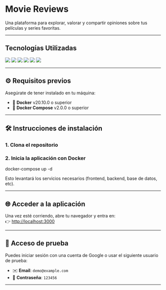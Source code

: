 #  Movie Reviews

Una plataforma para explorar, valorar y compartir opiniones sobre tus películas y series favoritas.  

---

##  Tecnologías Utilizadas

<p align="left">
  <img src="https://img.shields.io/badge/React-20232A?style=for-the-badge&logo=react&logoColor=61DAFB" />
    <img src="https://img.shields.io/badge/Vite-646CFF?style=for-the-badge&logo=vite&logoColor=white" />
  <img src="https://img.shields.io/badge/Node.js-339933?style=for-the-badge&logo=nodedotjs&logoColor=white" />
  <img src="https://img.shields.io/badge/Express.js-000000?style=for-the-badge&logo=express&logoColor=white" />
  <img src="https://img.shields.io/badge/MongoDB-47A248?style=for-the-badge&logo=mongodb&logoColor=white" />
  <img src="https://img.shields.io/badge/Docker-2496ED?style=for-the-badge&logo=docker&logoColor=white" />
</p>

---

## ⚙ Requisitos previos

Asegúrate de tener instalado en tu máquina:

- 🐳 **Docker** v20.10.0 o superior  
- 🐳 **Docker Compose** v2.0.0 o superior

---

## 🛠️ Instrucciones de instalación

### 1. Clona el repositorio

### 2. Inicia la aplicación con Docker


docker-compose up -d


Esto levantará los servicios necesarios (frontend, backend, base de datos, etc).

---

## 🌐 Acceder a la aplicación

Una vez esté corriendo, abre tu navegador y entra en:  
👉 [http://localhost:3000](http://localhost:3000)

---

## 🔐 Acceso de prueba

Puedes iniciar sesión con una cuenta de Google o usar el siguiente usuario de prueba:

- ✉️ **Email**: `demo@example.com`  
- 🔑 **Contraseña**: `123456`

---



